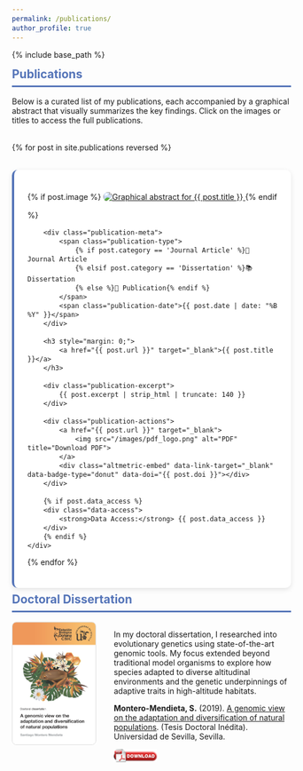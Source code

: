 ```yaml
---
permalink: /publications/
author_profile: true
---
```


{% include base_path %}

<style>
.publication-grid {
    display: grid;
    grid-template-columns: repeat(auto-fit, minmax(300px, 1fr));
    gap: 2rem;
    margin-top: 2rem;
}

.publication-card {
    background: white;
    border-radius: 10px;
    padding: 1.5rem;
    box-shadow: 0 3px 10px rgba(0,0,0,0.1);
    transition: transform 0.2s ease;
    border-left: 4px solid #5474B8;
}

.publication-card:hover {
    transform: translateY(-5px);
}

.publication-image {
    height: 180px;
    border-radius: 8px;
    object-fit: cover;
    margin: 1rem 0;
    width: 100%;
    transition: transform 0.3s ease;
}

.publication-image:hover {
    transform: scale(1.02);
}

.publication-meta {
    display: flex;
    gap: 1rem;
    align-items: center;
    margin-bottom: 1rem;
}

.publication-type {
    background: #5474B8;
    color: white;
    padding: 0.3rem 0.8rem;
    border-radius: 15px;
    font-size: 0.9em;
}

.publication-excerpt {
    color: #666;
    margin: 1rem 0;
    line-height: 1.6;
}

.publication-date {
    color: #888;
    font-size: 0.9em;
    margin-top: auto;
}

.publication-actions {
    display: flex;
    gap: 0.5rem;
    margin-top: 1rem;
}

.publication-actions img {
    height: 24px;
    opacity: 0.7;
    transition: opacity 0.2s ease;
}

.publication-actions img:hover {
    opacity: 1;
}

.data-access {
    border-radius: 10px;
    background: #f0f4ff;
    padding: 1rem;
    margin: 1rem 0;
    font-size: 0.9em;
}
</style>

<div class="section-card">
<h2 style="color: #5474B8; border-bottom: 3px solid #5474B8; padding-bottom: 0.5rem; margin-top: 0.5rem;">Publications</h2>

<p>Below is a curated list of my publications, each accompanied by a graphical abstract that visually summarizes the key findings. Click on the images or titles to access the full publications.</p>

<div class="publication-grid">
{% for post in site.publications reversed %}
    <div class="publication-card">
        {% if post.image %}
        <a href="{{ post.url }}" target="_blank">
            <img src="{{ post.image }}" class="publication-image" alt="Graphical abstract for {{ post.title }}">
        </a>
        {% endif %}

        <div class="publication-meta">
            <span class="publication-type">
                {% if post.category == 'Journal Article' %}📄 Journal Article
                {% elsif post.category == 'Dissertation' %}📚 Dissertation
                {% else %}📖 Publication{% endif %}
            </span>
            <span class="publication-date">{{ post.date | date: "%B %Y" }}</span>
        </div>

        <h3 style="margin: 0;">
            <a href="{{ post.url }}" target="_blank">{{ post.title }}</a>
        </h3>

        <div class="publication-excerpt">
            {{ post.excerpt | strip_html | truncate: 140 }}
        </div>

        <div class="publication-actions">
            <a href="{{ post.url }}" target="_blank">
                <img src="/images/pdf_logo.png" alt="PDF" title="Download PDF">
            </a>
            <div class="altmetric-embed" data-link-target="_blank" data-badge-type="donut" data-doi="{{ post.doi }}"></div>
        </div>

        {% if post.data_access %}
        <div class="data-access">
            <strong>Data Access:</strong> {{ post.data_access }}
        </div>
        {% endif %}
    </div>
{% endfor %}
</div>
</div>

<div class="section-card">
<h2 style="color: #5474B8; border-bottom: 3px solid #5474B8; padding-bottom: 0.5rem; margin-top: 0.5rem;">Doctoral Dissertation</h2>

<div style="display: flex; gap: 2rem; align-items: flex-start;">
    <img src="/images/phdthesis_coverpage.png" alt="PhD Thesis Cover" style="width: 150px; border-radius: 8px; border: 1px solid #ddd;">
    <div>
        <p>In my doctoral dissertation, I researched into evolutionary genetics using state-of-the-art genomic tools. My focus extended beyond traditional model organisms to explore how species adapted to diverse altitudinal environments and the genetic underpinnings of adaptive traits in high-altitude habitats.</p>
        <p><strong>Montero-Mendieta, S.</strong> (2019). <a href="https://santiagomonteromendieta.github.io/files/phdthesis.pdf" target="_blank">A genomic view on the adaptation and diversification of natural populations</a>. (Tesis Doctoral Inédita). Universidad de Sevilla, Sevilla.</p>
        <a href="https://santiagomonteromendieta.github.io/files/phdthesis.pdf" target="_blank">
            <img src="/images/pdf_logo.png" alt="PDF" title="Download PDF" style="height: 24px;">
        </a>
    </div>
</div>
</div>
